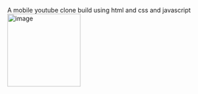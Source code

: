 A mobile youtube clone  build using html and css and javascript <img width="166" alt="image" src="https://github.com/user-attachments/assets/53448d88-3966-4c32-ba53-cd96b8b81b2a" />

